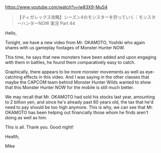 https://www.youtube.com/watch?v=lw83X9-MuS4

> 【ティガレックス攻略】シーズン4のモンスターを狩っていく｜モンスターハンターNOW 実況 Part 44

Hello,

Tonight, we have a new video from Mr. OKAMOTO, Yoshiki who again shares with us gameplay footages of Monster Hunter NOW.

This time, he says that new monsters have been added and upon engaging with them in battles, he found them comparatively easy to catch.

Graphically, there appears to be more monster movements as well as eye-catching effects in this video. And I was saying in the other classes that maybe the CAPCOM team behind Monster Hunter Wilds wanted to show that this Monster Hunter NOW for the mobile is still much better.

We may recall that Mr. OKAMOTO had sold his stocks last year, amounting to 2 billion yen, and since he's already past 60 years old, the tax that he'd need to pay should be too high anymore. This is why, we can see that Mr. OKAMOTO has been helping out financially those whom he finds aren't doing as well as him.

This is all. Thank you. Good night!

Health,

Mike
